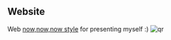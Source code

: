 ## Website 
Web [now,now,now style](https://nownownow.com/about) for presenting myself :)
![qr]("qr.png")